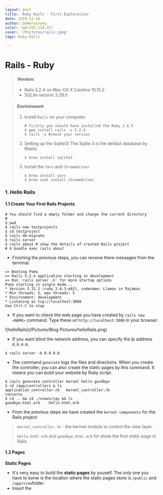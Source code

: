 ```yaml
---
layout: post
title: 'Ruby Rails - First Exploration'
date: 2019-12-16
author: DoHerasYang
color: rgb(255,210,32)
cover: '/Pictures/rails.jpeg'
tags: Ruby-Rails

---
```


# Rails - Ruby

> #### Version: 
>
> + Rails 5.2.4 on Mac OS X Catalina 10.15.2
> + SQLite version 3.29.0

> #### Environment
>
> 1. Install `Rails` on your computer 
>
>    ```shell
>    # Firstly you should have installed the Ruby 2.6.5
>    $ gem install rails -v 5.2.4
>    $ rails -v #check your version
>    ```
>
> 2. Setting up the Sqlite3( The Sqlite 3 is the defalut database by Rtails)
>
>    ```shell
>    $ brew install sqlite3
>    ```
>    
> 3. Install the `Yarn` and `ChromeDriver` 
>
>    ```shell
>    $ brew install yarn
>    $ brew cask install chromedriver
>    ```



### 1. Hello Rails

#### 1.1  Create Your First Rails Projects

```shell
# You should find a empty folder and change the current directory
# 
$ pwd
$ rails new testprojects
$ cd testproject
$ rails db:migrate
$ rails server
$ rails about # show the details of created Rails project
# $ bundle exec rails about
```

+ Finishing the previous steps, you can receive there messages from the terminal.

```shell
=> Booting Puma
=> Rails 5.2.4 application starting in development
=> Run `rails server -h` for more startup options
Puma starting in single mode...
* Version 3.12.2 (ruby 2.6.3-p62), codename: Llamas in Pajamas
* Min threads: 5, max threads: 5
* Environment: development
* Listening on tcp://localhost:3000
Use Ctrl-C to stop
```

+ If you want to check the web page you have created by `rails new <NAME>` command. Type these url `http://localhost:3000` in your browser.

![helloRails](/Pictures/Blog Pictures/helloRails.png)

+ If you want blind the network address, you can specify the Ip address `0.0.0.0`.

```shell
$ rails server -b 0.0.0.0
```

+ The command `generate` logs the files and directions. When you create the controller, you can also create the static pages by this command. It means you can build your website by Ruby script.

```shell
$ rails generate controller kernel hello goodbye
$ cd /app/controllers & ls 
application_controller.rb	kernel_controller.rb
concerns
$ cd .. && cd ./views/say && ls
goodbye.html.erb	hello.html.erb
```

+ From the previous steps we have created the `kernel components` for the Rails project.

> `kernel_controller.rb`  -  the kermel module to control the view layer.
>
> `hello.html.erb` and `goodbye.html.erb` for show the first static page in Rails.

#### 1.2  Pages

**Static Pages**

+ It's very easy to build the **static pages** by youself. The only one you have to konw is the location where the static pages store is `/public`  and `/app/view`folder.
+ Insert the 








